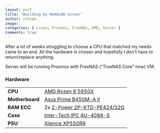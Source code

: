 ```yaml
---
layout: post
title: "Building my HomeLAB server"
author: sthope
image: 
categories: [ Linux, Proxmox, FreeNAS, AMD, Server ]
comments: true
---
```


After a lot of weeks struggling to choose a CPU that matched my needs came to an end.
All the hardware is chosen and hopefully I don't have to return/replace anything.

Server will be running Proxmox with FreeNAS ("TrueNAS Core" now) VM.

<h3 id="Hardware">Hardware</h3>

| | |
| :---- | :---- |
| **CPU** | [AMD Ryzen 9 5950X](https://www.amd.com/en/products/cpu/amd-ryzen-9-5950x) |
| **Motherboard** | [Asus Prime B450M-A II](https://www.asus.com/Motherboards-Components/Motherboards/PRIME/PRIME-B450M-A-II/) |
| **RAM ECC** | 2x [2-Power 2P-KTD-PE424/32G](https://tweakers.net/pricewatch/1307406/2-power-2p-ktd-pe424-32g/specificaties/) |
| **Case** | [Inter-Tech IPC 4U-4088-S](https://www.inter-tech.de/en/products/ipc/server-cases/4u-4088-s) |
| **PSU** | [Xilence XP550R9](https://tweakers.net/pricewatch/999371/xilence-xp550r9/specificaties/) |